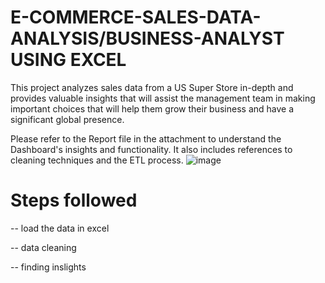 # E-COMMERCE-SALES-DATA-ANALYSIS/BUSINESS-ANALYST USING EXCEL
This project analyzes sales data from a US Super Store in-depth and provides valuable insights that will assist the management team in making important choices that will help them grow their business and have a significant global presence.

Please refer to the Report file in the attachment to understand the Dashboard's insights and functionality. It also includes references to cleaning techniques and the ETL process.
![image](https://github.com/sahil07codac/E-COMMERCE-SALES-DATA-ANALYSIS-BUSINESS-ANALYST/assets/141804728/f7e89900-89c2-41de-a8e1-d4cdd483f34b)


# Steps followed
-- load the data in excel

-- data cleaning

-- finding inslights
